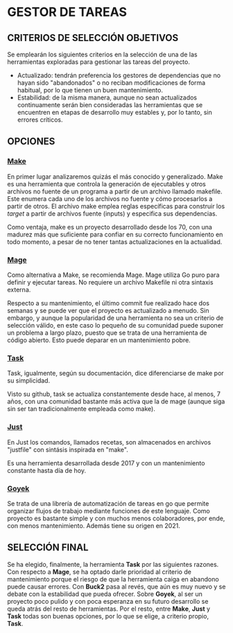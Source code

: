 # GESTOR DE TAREAS

## CRITERIOS DE SELECCIÓN OBJETIVOS

Se emplearán los siguientes criterios en la selección de una de las herramientas exploradas para gestionar las tareas del proyecto.

- Actualizado: tendrán preferencia los gestores de dependencias que no hayan sido "abandonados" o no reciban modificaciones de forma habitual, por lo que tienen un buen mantenimiento.
- Estabilidad: de la misma manera, aunque no sean actualizados continuamente serán bien consideradas las herramientas que se encuentren en etapas de desarrollo muy estables y, por lo tanto, sin errores críticos.

## OPCIONES

### [Make](https://www.gnu.org/software/make/)

En primer lugar analizaremos quizás el más conocido y generalizado. Make es una herramienta que controla la generación de ejecutables y otros archivos no fuente de un programa a partir de un archivo llamado makefile. Este enumera cada uno de los archivos no fuente y cómo procesarlos a partir de otros. El archivo make emplea reglas específicas para construir los *target* a partir de archivos fuente (inputs) y especifica sus dependencias.

Como ventaja, make es un proyecto desarrollado desde los 70, con una madurez más que suficiente para confiar en su correcto funcionamiento en todo momento, a pesar de no tener tantas actualizaciones en la actualidad.

### [Mage](https://magefile.org/)

Como alternativa a Make, se recomienda Mage. Mage utiliza Go puro para definir y ejecutar tareas. No requiere un archivo Makefile ni otra sintaxis externa.

Respecto a su mantenimiento, el último commit fue realizado hace dos semanas y se puede ver que el proyecto es actualizado a menudo.
Sin embargo, y aunque la popularidad de una herramienta no sea un criterio de selección válido, en este caso lo pequeño de su comunidad puede suponer un problema a largo plazo, puesto que se trata de una herramienta de código abierto. Esto puede deparar en un mantenimiento pobre.

### [Task](https://taskfile.dev/)

Task, igualmente, según su documentación, dice diferenciarse de make por su simplicidad.

Visto su github, task se actualiza constantemente desde hace, al menos, 7 años, con una comunidad bastante más activa que la de mage (aunque siga sin ser tan tradicionalmente empleada como make).

### [Just](https://github.com/casey/just)

En Just los comandos, llamados recetas, son almacenados en archivos "justfile" con sintásis inspirada en "make".

Es una herramienta desarrollada desde 2017 y con un mantenimiento constante hasta día de hoy.

### [Goyek](https://github.com/goyek/goyek)

Se trata de una librería de automatización de tareas en go que permite organizar flujos de trabajo mediante funciones de este lenguaje.
Como proyecto es bastante simple y con muchos menos colaboradores, por ende, con menos mantenimiento. Además tiene su origen en 2021.

## SELECCIÓN FINAL

Se ha elegido, finalmente, la herramienta **Task** por las siguientes razones.
Con respecto a **Mage**, se ha optado darle prioridad al criterio de mantenimiento porque el riesgo de que la herramienta caiga en abandono puede causar errores.
Con **Buck2** pasa al revés, que aún es muy nuevo y se debate con la estabilidad que pueda ofrecer.
Sobre **Goyek**, al ser un proyecto poco pulido y con poca esperanza en su futuro desarrollo se queda atrás del resto de herramientas.
Por el resto, entre **Make**, **Just** y **Task** todas son buenas opciones, por lo que se elige, a criterio propio, **Task**.
